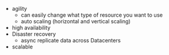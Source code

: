 - agility
	- can easily change what type of resource you want to use
	- auto scaling (horizontal and vertical scaling)
- high availability
- Disaster recovery
	- async replicate data across Datacenters 
- scalable